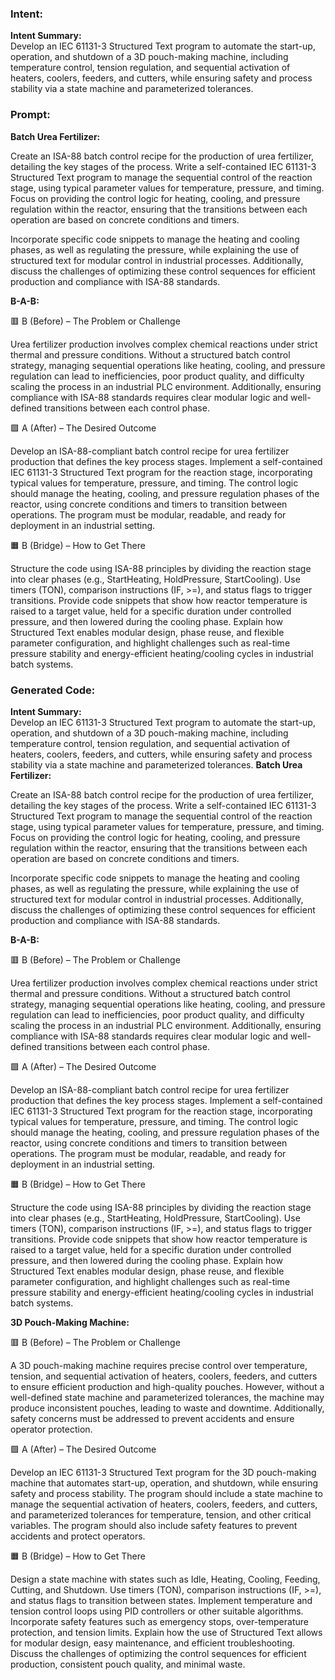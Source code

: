 ### Intent:
**Intent Summary:**  
Develop an IEC 61131-3 Structured Text program to automate the start-up, operation, and shutdown of a 3D pouch-making machine, including temperature control, tension regulation, and sequential activation of heaters, coolers, feeders, and cutters, while ensuring safety and process stability via a state machine and parameterized tolerances.

### Prompt:
**Batch Urea Fertilizer:**

Create an ISA-88 batch control recipe for the production of urea fertilizer, detailing the key stages of the process. Write a self-contained IEC 61131-3 Structured Text program to manage the sequential control of the reaction stage, using typical parameter values for temperature, pressure, and timing. Focus on providing the control logic for heating, cooling, and pressure regulation within the reactor, ensuring that the transitions between each operation are based on concrete conditions and timers.

Incorporate specific code snippets to manage the heating and cooling phases, as well as regulating the pressure, while explaining the use of structured text for modular control in industrial processes. Additionally, discuss the challenges of optimizing these control sequences for efficient production and compliance with ISA-88 standards.

**B-A-B:**

🟥 B (Before) – The Problem or Challenge

Urea fertilizer production involves complex chemical reactions under strict thermal and pressure conditions. Without a structured batch control strategy, managing sequential operations like heating, cooling, and pressure regulation can lead to inefficiencies, poor product quality, and difficulty scaling the process in an industrial PLC environment. Additionally, ensuring compliance with ISA-88 standards requires clear modular logic and well-defined transitions between each control phase.

🟩 A (After) – The Desired Outcome

Develop an ISA-88-compliant batch control recipe for urea fertilizer production that defines the key process stages. Implement a self-contained IEC 61131-3 Structured Text program for the reaction stage, incorporating typical values for temperature, pressure, and timing. The control logic should manage the heating, cooling, and pressure regulation phases of the reactor, using concrete conditions and timers to transition between operations. The program must be modular, readable, and ready for deployment in an industrial setting.

🟧 B (Bridge) – How to Get There

Structure the code using ISA-88 principles by dividing the reaction stage into clear phases (e.g., StartHeating, HoldPressure, StartCooling). Use timers (TON), comparison instructions (IF, >=), and status flags to trigger transitions. Provide code snippets that show how reactor temperature is raised to a target value, held for a specific duration under controlled pressure, and then lowered during the cooling phase. Explain how Structured Text enables modular design, phase reuse, and flexible parameter configuration, and highlight challenges such as real-time pressure stability and energy-efficient heating/cooling cycles in industrial batch systems.

### Generated Code:
**Intent Summary:**  
Develop an IEC 61131-3 Structured Text program to automate the start-up, operation, and shutdown of a 3D pouch-making machine, including temperature control, tension regulation, and sequential activation of heaters, coolers, feeders, and cutters, while ensuring safety and process stability via a state machine and parameterized tolerances.
**Batch Urea Fertilizer:**

Create an ISA-88 batch control recipe for the production of urea fertilizer, detailing the key stages of the process. Write a self-contained IEC 61131-3 Structured Text program to manage the sequential control of the reaction stage, using typical parameter values for temperature, pressure, and timing. Focus on providing the control logic for heating, cooling, and pressure regulation within the reactor, ensuring that the transitions between each operation are based on concrete conditions and timers.

Incorporate specific code snippets to manage the heating and cooling phases, as well as regulating the pressure, while explaining the use of structured text for modular control in industrial processes. Additionally, discuss the challenges of optimizing these control sequences for efficient production and compliance with ISA-88 standards.

**B-A-B:**

🟥 B (Before) – The Problem or Challenge

Urea fertilizer production involves complex chemical reactions under strict thermal and pressure conditions. Without a structured batch control strategy, managing sequential operations like heating, cooling, and pressure regulation can lead to inefficiencies, poor product quality, and difficulty scaling the process in an industrial PLC environment. Additionally, ensuring compliance with ISA-88 standards requires clear modular logic and well-defined transitions between each control phase.

🟩 A (After) – The Desired Outcome

Develop an ISA-88-compliant batch control recipe for urea fertilizer production that defines the key process stages. Implement a self-contained IEC 61131-3 Structured Text program for the reaction stage, incorporating typical values for temperature, pressure, and timing. The control logic should manage the heating, cooling, and pressure regulation phases of the reactor, using concrete conditions and timers to transition between operations. The program must be modular, readable, and ready for deployment in an industrial setting.

🟧 B (Bridge) – How to Get There

Structure the code using ISA-88 principles by dividing the reaction stage into clear phases (e.g., StartHeating, HoldPressure, StartCooling). Use timers (TON), comparison instructions (IF, >=), and status flags to trigger transitions. Provide code snippets that show how reactor temperature is raised to a target value, held for a specific duration under controlled pressure, and then lowered during the cooling phase. Explain how Structured Text enables modular design, phase reuse, and flexible parameter configuration, and highlight challenges such as real-time pressure stability and energy-efficient heating/cooling cycles in industrial batch systems.

**3D Pouch-Making Machine:**

🟥 B (Before) – The Problem or Challenge

A 3D pouch-making machine requires precise control over temperature, tension, and sequential activation of heaters, coolers, feeders, and cutters to ensure efficient production and high-quality pouches. However, without a well-defined state machine and parameterized tolerances, the machine may produce inconsistent pouches, leading to waste and downtime. Additionally, safety concerns must be addressed to prevent accidents and ensure operator protection.

🟩 A (After) – The Desired Outcome

Develop an IEC 61131-3 Structured Text program for the 3D pouch-making machine that automates start-up, operation, and shutdown, while ensuring safety and process stability. The program should include a state machine to manage the sequential activation of heaters, coolers, feeders, and cutters, and parameterized tolerances for temperature, tension, and other critical variables. The program should also include safety features to prevent accidents and protect operators.

🟧 B (Bridge) – How to Get There

Design a state machine with states such as Idle, Heating, Cooling, Feeding, Cutting, and Shutdown. Use timers (TON), comparison instructions (IF, >=), and status flags to transition between states. Implement temperature and tension control loops using PID controllers or other suitable algorithms. Incorporate safety features such as emergency stops, over-temperature protection, and tension limits. Explain how the use of Structured Text allows for modular design, easy maintenance, and efficient troubleshooting. Discuss the challenges of optimizing the control sequences for efficient production, consistent pouch quality, and minimal waste.
